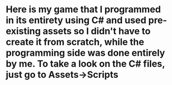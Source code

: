 # Here is my game that I programmed in its entirety using C# and used pre-existing assets so I didn't have to create it from scratch, while the programming side was done entirely by me. To take a look on the C# files, just go to Assets->Scripts
